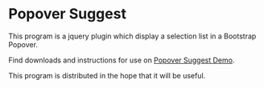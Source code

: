 # Popover Suggest

This program is a jquery plugin which display a selection list in a Bootstrap Popover.

Find downloads and instructions for use on [Popover Suggest Demo](http://popover-suggest.module-art.fr).

This program is distributed in the hope that it will be useful.

